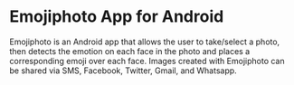 # Emojiphoto App for Android
Emojiphoto is an Android app that allows the user to take/select a photo, then detects the emotion on each face in the photo and places 
a corresponding emoji over each face. Images created with Emojiphoto can be shared via SMS, Facebook, Twitter, Gmail, and Whatsapp.
